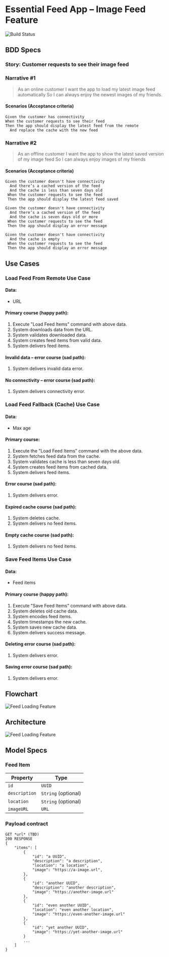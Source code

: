 # Essential Feed App – Image Feed Feature

![Build Status](https://github.com/mazvydask/EssentialFeed/actions/workflows/CI.yml/badge.svg)


 ## BDD Specs

 ### Story: Customer requests to see their image feed

 ### Narrative #1

 > As an online customer
 I want the app to load my latest image feed automatically
 So I can always enjoy the newest images of my friends.

 #### Scenarios (Acceptance criteria)

 ```
 Given the customer has connectivity
 When the customer requests to see their feed
 Then the app should display the latest feed from the remote
   And replace the cache with the new feed
 ```

 ### Narrative #2

 > As an offline customer
 I want the app to show the latest saved version of my image feed
 So I can always enjoy images of my friends

 #### Scenarios (Acceptance criteria)

 ```
 Given the customer doesn't have connectivity
   And there’s a cached version of the feed
   And the cache is less than seven days old
  When the customer requests to see the feed
  Then the app should display the latest feed saved

 Given the customer doesn't have connectivity
   And there’s a cached version of the feed
   And the cache is seven days old or more
  When the customer requests to see the feed
  Then the app should display an error message

 Given the customer doesn't have connectivity
   And the cache is empty
  When the customer requests to see the feed
  Then the app should display an error message
 ```

 ## Use Cases

 ### Load Feed From Remote Use Case

 #### Data:
 - URL

 #### Primary course (happy path):
 1. Execute "Load Feed Items" command with above data.
 2. System downloads data from the URL.
 3. System validates downloaded data.
 4. System creates feed items from valid data.
 5. System delivers feed items.

 #### Invalid data – error course (sad path):
 1. System delivers invalid data error.

 #### No connectivity – error course (sad path):
 1. System delivers connectivity error.

 ### Load Feed Fallback (Cache) Use Case

 #### Data:
 - Max age

 #### Primary course:
 1. Execute the "Load Feed Items" command with the above data.
 2. System fetches feed data from the cache.
 3. System validates cache is less than seven days old.
 4. System creates feed items from cached data.
 5. System delivers feed items.

#### Error course (sad path):
 1. System delivers error.

 #### Expired cache course (sad path): 
 1. System deletes cache.
 2. System delivers no feed items.

 #### Empty cache course (sad path): 
 1. System delivers no feed items.


 ### Save Feed Items Use Case

 #### Data:
 - Feed items

 #### Primary course (happy path):
 1. Execute "Save Feed Items" command with above data.
 2. System deletes old cache data.
 3. System encodes feed items.
 4. System timestamps the new cache.
 5. System saves new cache data.
 6. System delivers success message.

 #### Deleting error course (sad path):
 1. System delivers error.

 #### Saving error course (sad path):
 1. System delivers error.

 ## Flowchart

 ![Feed Loading Feature](feed_flowchart.png)

 ## Architecture

 ![Feed Loading Feature](feed_architecture.png)

 ## Model Specs

 ### Feed Item

 | Property      | Type                |
 |---------------|---------------------|
 | `id`          | `UUID`              |
 | `description` | `String` (optional) |
 | `location`    | `String` (optional) |
 | `imageURL`    | `URL`               |

 ### Payload contract

 ```
 GET *url* (TBD)
 200 RESPONSE
 {
     "items": [
         {
             "id": "a UUID",
             "description": "a description",
             "location": "a location",
             "image": "https://a-image.url",
         },
         {
             "id": "another UUID",
             "description": "another description",
             "image": "https://another-image.url"
         },
         {
             "id": "even another UUID",
             "location": "even another location",
             "image": "https://even-another-image.url"
         },
         {
             "id": "yet another UUID",
             "image": "https://yet-another-image.url"
         }
         ...
     ]
 }
 ```
